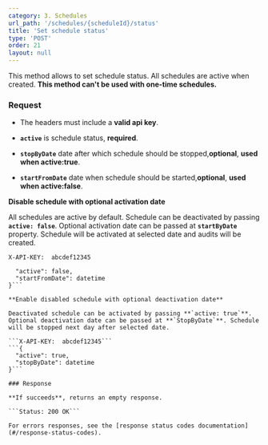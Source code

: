 ```yaml
---
category: 3. Schedules
url_path: '/schedules/{scheduleId}/status'
title: 'Set schedule status'
type: 'POST'
order: 21
layout: null
---
```


This method allows to set schedule status. All schedules are active when created.
**This method can't be used with one-time schedules.**

### Request
* The headers must include a **valid api key**.

* **`active`** is schedule status, **required**.
* **`stopByDate`** date after which schedule should be stopped,**optional**, **used when active:true**.
* **`startFromDate`** date when schedule should be started,**optional**, **used when active:false**.

**Disable schedule with optional activation date**

All schedules are active by default. Schedule can be deactivated by passing **`active: false`**. Optional activation date can be passed at **`startByDate`** property. Schedule will be activated at selected date and audits will be created.

```X-API-KEY:  abcdef12345```
```{
  "active": false,
  "startFromDate": datetime
}```

**Enable disabled schedule with optional deactivation date**

Deactivated schedule can be activated by passing **`active: true`**. Optional deactivation date can be passed at **`StopByDate`**. Schedule will be stopped next day after selected date.

```X-API-KEY:  abcdef12345```
```{
  "active": true,
  "stopByDate": datetime
}```

### Response

**If succeeds**, returns an empty response.

```Status: 200 OK```

For errors responses, see the [response status codes documentation](#/response-status-codes).
